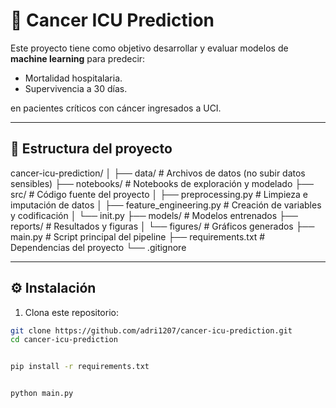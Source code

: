 # 🧠 Cancer ICU Prediction

Este proyecto tiene como objetivo desarrollar y evaluar modelos de **machine learning** para predecir:

- Mortalidad hospitalaria.
- Supervivencia a 30 días.

en pacientes críticos con cáncer ingresados a UCI.

---

## 📁 Estructura del proyecto

cancer-icu-prediction/
│
├── data/ # Archivos de datos (no subir datos sensibles)
├── notebooks/ # Notebooks de exploración y modelado
├── src/ # Código fuente del proyecto
│ ├── preprocessing.py # Limpieza e imputación de datos
│ ├── feature_engineering.py # Creación de variables y codificación
│ └── init.py
├── models/ # Modelos entrenados
├── reports/ # Resultados y figuras
│ └── figures/ # Gráficos generados
├── main.py # Script principal del pipeline
├── requirements.txt # Dependencias del proyecto
└── .gitignore


---

## ⚙️ Instalación

1. Clona este repositorio:

```bash
git clone https://github.com/adri1207/cancer-icu-prediction.git
cd cancer-icu-prediction


pip install -r requirements.txt


python main.py
